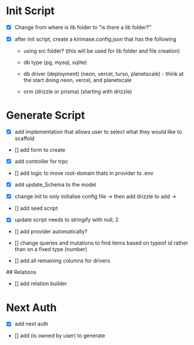 # Init Script

- [x] Change from where is lib folder to "is there a lib folder?"
- [x] after init script, create a kirimase.config.json that has the following

  - using src folder? (this will be used for lib folder and file creation)
  - db type (pg, mysql, sqlite)
  - db driver (deployment) (neon, vercel, turso, planetscale) - think at the start doing neon, vercel, and planetscale

  - orm (drizzle or prisma) (starting with drizzle)

# Generate Script

- [x] add implementation that allows user to select what they would like to scaffold
- [] add form to create
- [x] add controller for trpc

- [] add logic to move root-domain thats in provider to .env
- [x] add update_Schema to the model

- [x] change init to only initialise config file -> then add drizzle to add ->

- [] add seed script
- [x] update script needs to stringify with null, 2
- [] add provider automatically?
- [] change queries and mutations to find items based on typeof id rather than on a fixed type (number)

- [] add all remaining columns for drivers

## Relations

- [] add relation builder

# Next Auth

- [x] add next auth
- [] add (is owned by user) to generate
